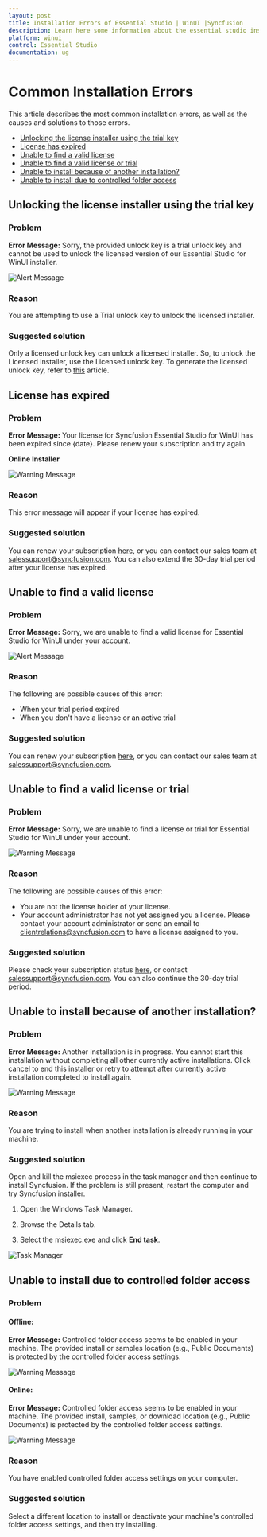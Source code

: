 ```yaml
---
layout: post
title: Installation Errors of Essential Studio | WinUI |Syncfusion
description: Learn here some information about the essential studio installation errors and steps for resolving it.
platform: winui
control: Essential Studio
documentation: ug
---
```


# Common Installation Errors

This article describes the most common installation errors, as well as the causes and solutions to those errors.

* [Unlocking the license installer using the trial key](https://help.syncfusion.com/winui/installation-and-upgrade/installation-errors#unlocking-the-license-installer-using-the-trial-key)
* [License has expired](https://help.syncfusion.com/winui/installation-and-upgrade/installation-errors#license-has-expired)
* [Unable to find a valid license](https://help.syncfusion.com/winui/installation-and-upgrade/installation-errors#unable-to-find-a-valid-license)
* [Unable to find a valid license or trial](https://help.syncfusion.com/winui/installation-and-upgrade/installation-errors#unable-to-find-a-valid-license-or-trial)
* [Unable to install because of another installation?](https://help.syncfusion.com/winui/installation-and-upgrade/installation-errors#unable-to-install-because-of-another-installation)
* [Unable to install due to controlled folder access](http://help.syncfusion.com/winui/installation-and-upgrade/installation-errors#unable-to-install-due-to-controlled-folder-access)

## Unlocking the license installer using the trial key

### Problem

**Error Message:** Sorry, the provided unlock key is a trial unlock key and cannot be used to unlock the licensed version of our Essential Studio for WinUI installer.

![Alert Message](Errors/Installation_Errors_img1.png)

### Reason

You are attempting to use a Trial unlock key to unlock the licensed installer.

### Suggested solution

Only a licensed unlock key can unlock a licensed installer. So, to unlock the Licensed installer, use the Licensed unlock key. To generate the licensed unlock key, refer to [this](http://syncfusion.com/kb/2326) article.


## License has expired

### Problem

**Error Message:** Your license for Syncfusion Essential Studio for WinUI has been expired since {date}. Please renew your subscription and try again.

**Online Installer**

![Warning Message](Errors/Installation_Errors_img2.png)

### Reason

This error message will appear if your license has expired.

### Suggested solution

You can renew your subscription [here](https://www.syncfusion.com/sales/products), or you can contact our sales team at <salessupport@syncfusion.com>. You can also extend the 30-day trial period after your license has expired.


## Unable to find a valid license

### Problem

**Error Message:** Sorry, we are unable to find a valid license for Essential Studio for WinUI under your account.

![Alert Message](Errors/Installation_Errors_img3.PNG)

### Reason

The following are possible causes of this error:

* When your trial period expired
* When you don't have a license or an active trial

### Suggested solution

You can renew your subscription [here](https://www.syncfusion.com/sales/products), or you can contact our sales team at <salessupport@syncfusion.com>.

## Unable to find a valid license or trial

### Problem

**Error Message:** Sorry, we are unable to find a license or trial for Essential Studio for WinUI under your account.

![Warning Message](Errors/Installation_Errors_img6.PNG)

### Reason

The following are possible causes of this error:

* You are not the license holder of your license.
* Your account administrator has not yet assigned you a license. Please contact your account administrator or send an email to <clientrelations@syncfusion.com> to have a license assigned to you.

### Suggested solution

Please check your subscription status [here](https://www.syncfusion.com/sales/products), or contact <salessupport@syncfusion.com>. You can also continue the 30-day trial period.

## Unable to install because of another installation?

### Problem

**Error Message:** Another installation is in progress. You cannot start this installation without completing all other currently active installations. Click cancel to end this installer or retry to attempt after currently active installation completed to install again.

![Warning Message](Errors/Installation_Errors_img4.png)

### Reason

You are trying to install when another installation is already running in your machine.

### Suggested solution

Open and kill the msiexec process in the task manager and then continue to install Syncfusion. If the problem is still present, restart the computer and try Syncfusion installer. 

1. Open the Windows Task Manager.

2. Browse the Details tab.

3. Select the msiexec.exe and click **End task**.

![Task Manager](Errors/Installation_Errors_img5.png)

## Unable to install due to controlled folder access

### Problem

#### Offline:

**Error Message:** Controlled folder access seems to be enabled in your machine. The provided install or samples location (e.g., Public Documents) is protected by the controlled folder access settings.

![Warning Message](Errors/Installation_Errors_img7.png)

#### Online:

**Error Message:** Controlled folder access seems to be enabled in your machine. The provided install, samples, or download location (e.g., Public Documents) is protected by the controlled folder access settings.

![Warning Message](Errors/Installation_Errors_img8.png)

### Reason

You have enabled controlled folder access settings on your computer.

### Suggested solution

Select a different location to install or deactivate your machine's controlled folder access settings, and then try installing.

